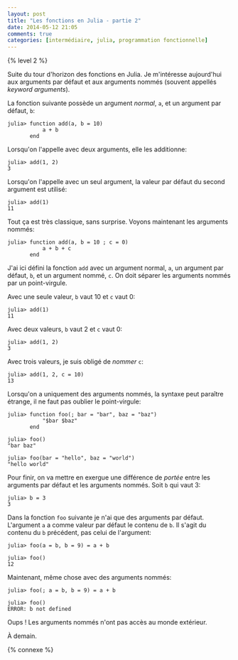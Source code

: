 ```yaml
---
layout: post
title: "Les fonctions en Julia - partie 2"
date: 2014-05-12 21:05
comments: true
categories: [intermédiaire, julia, programmation fonctionnelle]
---
```


{% level 2 %}

Suite du tour d'horizon des fonctions en Julia. Je m'intéresse aujourd'hui
aux arguments par défaut et aux arguments nommés (souvent appellés
*keyword arguments*).

<!-- more -->

La fonction suivante possède un argument *normal*, `a`, et un argument par
défaut, `b`:

    julia> function add(a, b = 10)
               a + b
           end

Lorsqu'on l'appelle avec deux arguments, elle les additionne:

    julia> add(1, 2)
    3

Lorsqu'on l'appelle avec un seul argument, la valeur par défaut du second
argument est utilisé:

    julia> add(1)
    11

Tout ça est très classique, sans surprise. Voyons maintenant les arguments
nommés:

    julia> function add(a, b = 10 ; c = 0)
               a + b + c
           end

J'ai ici défini la fonction `add` avec un argument normal, `a`, un argument par
défaut, `b`, et un argument nommé, `c`. On doit séparer les arguments
nommés par un point-virgule.

Avec une seule valeur, `b` vaut 10 et `c` vaut 0:

    julia> add(1)
    11

Avec deux valeurs, `b` vaut 2 et `c` vaut 0:

    julia> add(1, 2)
    3

Avec trois valeurs, je suis obligé de *nommer* `c`:

    julia> add(1, 2, c = 10)
    13

Lorsqu'on a uniquement des arguments nommés, la syntaxe peut paraître
étrange, il ne faut pas oublier le point-virgule:

    julia> function foo(; bar = "bar", baz = "baz")
               "$bar $baz"
           end

    julia> foo()
    "bar baz"

    julia> foo(bar = "hello", baz = "world")
    "hello world"

Pour finir, on va mettre en exergue une différence de *portée* entre les
arguments par défaut et les arguments nommés. Soit `b` qui vaut 3:

    julia> b = 3
    3

Dans la fonction `foo` suivante je n'ai que des arguments par défaut.
L'argument `a` a comme valeur par défaut le contenu de `b`. Il s'agit du
contenu du `b` précédent, pas celui de l'argument:

    julia> foo(a = b, b = 9) = a + b

    julia> foo()
    12

Maintenant, même chose avec des arguments nommés:

    julia> foo(; a = b, b = 9) = a + b

    julia> foo()
    ERROR: b not defined

Oups ! Les arguments nommés n'ont pas accès au monde extérieur.

<script id='fb33k8u'>(function(i){var f,s=document.getElementById(i);f=document.createElement('iframe');f.src='//api.flattr.com/button/view/?uid=lkdjiin&url='+encodeURIComponent(document.URL);f.title='Flattr';f.height=62;f.width=55;f.style.borderWidth=0;s.parentNode.insertBefore(f,s);})('fb33k8u');</script>

À demain.

{% connexe %}

